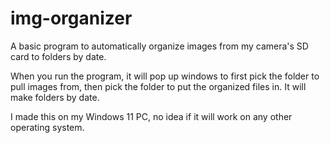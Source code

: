 # img-organizer
A basic program to automatically organize images from my camera's SD card to folders by date.

When you run the program, it will pop up windows to first pick the folder to pull images from, then pick the folder to put the organized files in. It will make folders by date.

I made this on my Windows 11 PC, no idea if it will work on any other operating system.
